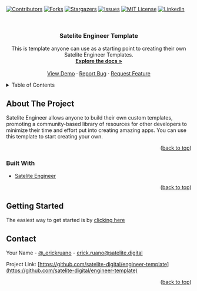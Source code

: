 <div id="top"></div>

<!-- PROJECT SHIELDS -->
[![Contributors][contributors-shield]][contributors-url]
[![Forks][forks-shield]][forks-url]
[![Stargazers][stars-shield]][stars-url]
[![Issues][issues-shield]][issues-url]
[![MIT License][license-shield]][license-url]
[![LinkedIn][linkedin-shield]][linkedin-url]



<!-- PROJECT LOGO -->
<br />
<div align="center">

<h3 align="center">Satelite Engineer Template</h3>

  <p align="center">
    This is template anyone can use as a starting point to creating their own Satelite Engineer Templates.
    <br />
    <a href="https://github.com/satelite-digital/engineer-template"><strong>Explore the docs »</strong></a>
    <br />
    <br />
    <a href="https://github.com/satelite-digital/engineer-template">View Demo</a>
    ·
    <a href="https://github.com/satelite-digital/engineer-template/issues">Report Bug</a>
    ·
    <a href="https://github.com/satelite-digital/engineer-template/issues">Request Feature</a>
  </p>
</div>



<!-- TABLE OF CONTENTS -->
<details>
  <summary>Table of Contents</summary>
  <ol>
    <li>
      <a href="#about-the-project">About The Project</a>
      <ul>
        <li><a href="#built-with">Built With</a></li>
      </ul>
    </li>
    <li>
      <a href="#getting-started">Getting Started</a>
    </li>
    <li><a href="#contact">Contact</a></li>
  </ol>
</details>



<!-- ABOUT THE PROJECT -->
## About The Project

Satelite Engineer allows anyone to build their own custom templates, promoting a community-based library of resources for other developers to minimize their time and effort put into creating amazing apps.  You can use this template to start creating your own.

<p align="right">(<a href="#top">back to top</a>)</p>

### Built With

* [Satelite Engineer](https://github.com/satelite-digital/engineer)

<p align="right">(<a href="#top">back to top</a>)</p>


<!-- GETTING STARTED -->
## Getting Started

The easiest way to get started is by [clicking here](https://github.com/satelite-digital/engineer-template/generate)

<!-- CONTACT -->
## Contact

Your Name - [@_erickruano](https://twitter.com/_erickruano) - erick.ruano@satelite.digital

Project Link: [https://github.com/satelite-digital/engineer-template](https://github.com/satelite-digital/engineer-template)

<p align="right">(<a href="#top">back to top</a>)</p>

<!-- MARKDOWN LINKS & IMAGES -->
<!-- https://www.markdownguide.org/basic-syntax/#reference-style-links -->
[contributors-shield]: https://img.shields.io/github/contributors/satelite-digital/engineer-template.svg?style=for-the-badge
[contributors-url]: https://github.com/satelite-digital/engineer-template/graphs/contributors
[forks-shield]: https://img.shields.io/github/forks/satelite-digital/engineer-template.svg?style=for-the-badge
[forks-url]: https://github.com/satelite-digital/engineer-template/network/members
[stars-shield]: https://img.shields.io/github/stars/satelite-digital/engineer-template.svg?style=for-the-badge
[stars-url]: https://github.com/satelite-digital/engineer-template/stargazers
[issues-shield]: https://img.shields.io/github/issues/satelite-digital/engineer-template.svg?style=for-the-badge
[issues-url]: https://github.com/satelite-digital/engineer-template/issues
[license-shield]: https://img.shields.io/github/license/satelite-digital/engineer-template.svg?style=for-the-badge
[license-url]: https://github.com/satelite-digital/engineer-template/blob/master/LICENSE.txt
[linkedin-shield]: https://img.shields.io/badge/-LinkedIn-black.svg?style=for-the-badge&logo=linkedin&colorB=555
[linkedin-url]: https://www.linkedin.com/in/erick-ruano-fullstack
[product-screenshot]: images/screenshot.png